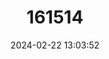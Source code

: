 ---
title: "161514"
category: "Dipturus oregoni"
draft: false
date: 2024-02-22 13:03:52
languages:
  English: ["Hooktail Skate"]
---